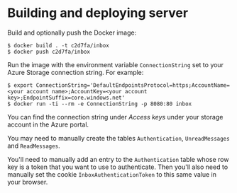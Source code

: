 # Building and deploying server

Build and optionally push the Docker image:

    $ docker build . -t c2d7fa/inbox
    $ docker push c2d7fa/inbox

Run the image with the environment variable `ConnectionString` set to your Azure
Storage connection string. For example:

    $ export ConnectionString='DefaultEndpointsProtocol=https;AccountName=<your account name>;AccountKey=<your account key>;EndpointSuffix=core.windows.net'
    $ docker run -ti --rm -e ConnectionString -p 8080:80 inbox

You can find the connection string under *Access keys* under your storage
account in the Azure portal.

You may need to manually create the tables `Authentication`, `UnreadMessages`
and `ReadMessages`.

You'll need to manually add an entry to the `Authentication` table whose row key
is a token that you want to use to authenticate. Then you'll also need to
manually set the cookie `InboxAuthenticationToken` to this same value in your
browser.
